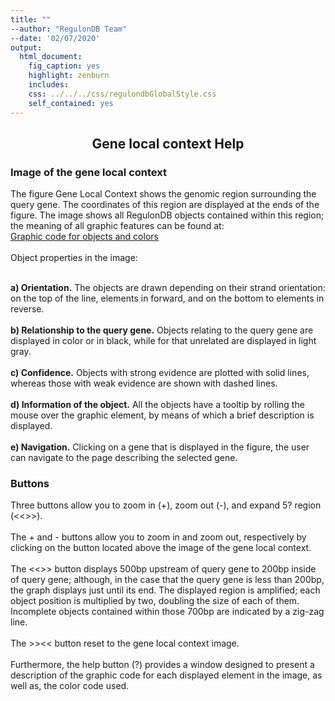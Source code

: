```yaml
---
title: ""
--author: "RegulonDB Team"
--date: '02/07/2020'
output:
  html_document:
    fig_caption: yes
    highlight: zenburn
    includes:
    css: ../../../css/regulondbGlobalStyle.css
    self_contained: yes
---
```


<script type="application/ld+json">
{
  "@context": "https://schema.org",
        "@type": "WebSite",
        "name": "images_context_help",
        "description": "description",
        "creator": {
          "@type" : "Organization",
          "url" : "http://regulondb.ccg.unam.mx/",
          "name": "RegulonDB"
        },
        "audienceType": "All",
        "inLanguage": "English",
        "publisher": {
          "@type": "NGO",        
          "name": "RegulonDB"
          }, 
        "license": "MIT",
        "keywords": ["keyword", "keyword"],
        "url": "http://regulondb.ccg.unam.mx/"
}
</script>

<center><h2>Gene local context Help</h2></center>
<h3>Image of the gene local context</h3>
The figure Gene Local Context shows the genomic region surrounding the query gene.
The coordinates of this region are displayed at the ends of the figure. The image shows all RegulonDB objects contained within this region; the meaning of all graphic features can be found at:<br>
<a href="./code-colores-for-objects-of-regulondb.md" target="_blank">Graphic code for objects and colors</a> 
<br> <br> Object properties in the image:<br><br>

<b>a)	Orientation.</b> The objects are drawn depending on their strand
                            orientation: on the top of the line, elements in forward, and on the
                            bottom to elements in reverse.
<br><br>
<b>b)	Relationship to the query gene.</b> Objects relating to the query gene are
                            displayed in color or in black, while for that unrelated are displayed in
                            light gray.
<br><br>
<b>c)	Confidence.</b> Objects with strong evidence are plotted with solid lines,
                            whereas those with weak evidence are shown with dashed lines.
<br><br>
<b>d)	Information of the object.</b> All the objects have a tooltip by rolling the
                            mouse over the graphic element, by means of which a brief description is
                            displayed.
<br><br>
<b>e)	Navigation.</b> Clicking on a gene that is displayed in the figure, the user 
                            can navigate to the page describing the selected gene. 
<br>
<h3>Buttons</h3>
Three buttons allow you to zoom in (+), zoom out (-), and expand 5? region (<<>>). 
<br><br>
            The + and - buttons allow you to zoom in and zoom out, respectively by clicking on the button located above the image of the gene 
            local context. 
            <br><br>
            The <<>> button displays 500bp upstream of query gene to 200bp inside of query gene; although, in the case that the 
            query gene is less than 200bp, the graph displays just until its end. The displayed region is amplified; each object position is multiplied 
            by two, doubling the size of each of them. Incomplete objects contained within those 700bp are indicated by a zig-zag line.
            <br><br>
            The >><< button reset to the gene local context image.
            <br><br>
            Furthermore, the help button (?) provides a window designed to present a description of the graphic code for each displayed element in the 
            image, as well as, the color code used.
